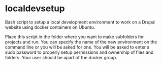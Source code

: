 # localdevsetup
Bash script to setup a local development environment to work on a Drupal website using docker containers on Ubuntu.

Place this script in the folder where you want to make subfolders for projects and run. You can specify the name of the new environment on the command line or you will be asked for one. You will be asked to enter a sudo password to properly setup permissions and ownership of files and folders.  Your user should be apart of the docker group.
